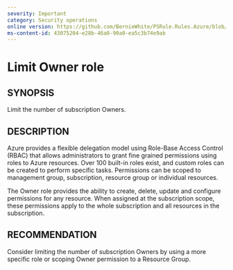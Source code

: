 ```yaml
---
severity: Important
category: Security operations
online version: https://github.com/BernieWhite/PSRule.Rules.Azure/blob/master/docs/rules/en-US/Azure.RBAC.LimitOwner.md
ms-content-id: 43075204-e28b-46a0-90a0-ea5c3b74e9ab
---
```


# Limit Owner role

## SYNOPSIS

Limit the number of subscription Owners.

## DESCRIPTION

Azure provides a flexible delegation model using Role-Base Access Control (RBAC) that allows administrators to grant fine grained permissions using roles to Azure resources. Over 100 built-in roles exist, and custom roles can be created to perform specific tasks. Permissions can be scoped to management group, subscription, resource group or individual resources.

The Owner role provides the ability to create, delete, update and configure permissions for any resource. When assigned at the subscription scope, these permissions apply to the whole subscription and all resources in the subscription.

## RECOMMENDATION

Consider limiting the number of subscription Owners by using a more specific role or scoping Owner permission to a Resource Group.
